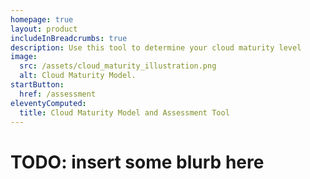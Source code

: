 ```yaml
---
homepage: true
layout: product
includeInBreadcrumbs: true
description: Use this tool to determine your cloud maturity level
image:
  src: /assets/cloud_maturity_illustration.png
  alt: Cloud Maturity Model.
startButton:
  href: /assessment
eleventyComputed:
  title: Cloud Maturity Model and Assessment Tool
---
```


# TODO: insert some blurb here